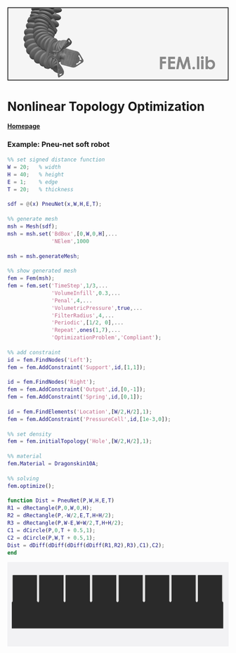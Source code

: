 <div align="center"> <img src="./src/fem.png" width="650"> </div>

# Nonlinear Topology Optimization

[**Homepage**](https://bjcaasenbrood.github.io/SorotokiCode/)

### Example: Pneu-net soft robot

```matlab
%% set signed distance function
W = 20;   % width
H = 40;   % height  
E = 1;    % edge 
T = 20;   % thickness

sdf = @(x) PneuNet(x,W,H,E,T);

%% generate mesh
msh = Mesh(sdf);
msh = msh.set('BdBox',[0,W,0,H],...
              'NElem',1000
      
msh = msh.generateMesh;

%% show generated mesh
fem = Fem(msh);
fem = fem.set('TimeStep',1/3,...
              'VolumeInfill',0.3,...
              'Penal',4,...
              'VolumetricPressure',true,...
              'FilterRadius',4,...
              'Periodic',[1/2, 0],...
              'Repeat',ones(1,7),...
              'OptimizationProblem','Compliant');

%% add constraint
id = fem.FindNodes('Left'); 
fem = fem.AddConstraint('Support',id,[1,1]);

id = fem.FindNodes('Right'); 
fem = fem.AddConstraint('Output',id,[0,-1]);
fem = fem.AddConstraint('Spring',id,[0,1]);

id = fem.FindElements('Location',[W/2,H/2],1);
fem = fem.AddConstraint('PressureCell',id,[1e-3,0]);

%% set density
fem = fem.initialTopology('Hole',[W/2,H/2],1);

%% material
fem.Material = Dragonskin10A;

%% solving
fem.optimize();

function Dist = PneuNet(P,W,H,E,T)
R1 = dRectangle(P,0,W,0,H);
R2 = dRectangle(P,-W/2,E,T,H+H/2);
R3 = dRectangle(P,W-E,W+W/2,T,H+H/2);
C1 = dCircle(P,0,T + 0.5,1);
C2 = dCircle(P,W,T + 0.5,1);
Dist = dDiff(dDiff(dDiff(dDiff(R1,R2),R3),C1),C2);
end
```

<div align="center"> <img src="./src/opt_pneunet.gif" width="550"> </div>


